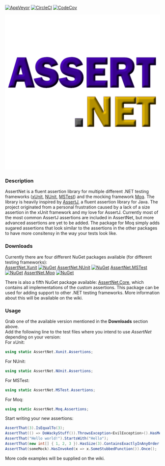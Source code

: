 [![AppVeyor](https://ci.appveyor.com/api/projects/status/github/CptWesley/AssertNet?svg=true)](https://ci.appveyor.com/project/CptWesley/AssertNet)
[![CircleCI](https://circleci.com/gh/CptWesley/AssertNet.svg?style=shield)](https://circleci.com/gh/CptWesley/AssertNet)
[![CodeCov](https://codecov.io/gh/CptWesley/AssertNet/branch/master/graph/badge.svg)](https://codecov.io/gh/CptWesley/AssertNet/)

![AssertNet](https://raw.githubusercontent.com/CptWesley/AssertNet/master/logo.png)
### Description
AssertNet is a fluent assertion library for multiple different .NET testing frameworks ([xUnit](https://xunit.github.io/), [NUnit](http://nunit.org/), [MSTest](https://github.com/Microsoft/testfx)) and the mocking framework [Moq](https://github.com/Moq/moq4/). The library is heavily inspired by [AssertJ](http://joel-costigliola.github.io/assertj/), a fluent assertion library for Java. The project originated from a personal frustration caused by a lack of a size assertion in the xUnit framework and my love for AssertJ. Currently most of the most common AssertJ assertions are included in AssertNet, but more advanced assertions are yet to be added. The package for Moq simply adds sugared assertions that look similar to the assertions in the other packages to have more consitensy in the way your tests look like.

### Downloads
Currently there are four different NuGet packages available (for different testing frameworks):  
[AssertNet.Xunit](https://www.nuget.org/packages/AssertNet.Xunit/)  [![NuGet](https://img.shields.io/nuget/v/AssertNet.Xunit.svg)](https://www.nuget.org/packages/AssertNet.Xunit/)
[AssertNet.NUnit](https://www.nuget.org/packages/AssertNet.NUnit/)  [![NuGet](https://img.shields.io/nuget/v/AssertNet.NUnit.svg)](https://www.nuget.org/packages/AssertNet.NUnit/)
[AssertNet.MSTest](https://www.nuget.org/packages/AssertNet.MSTest/)  [![NuGet](https://img.shields.io/nuget/v/AssertNet.MSTest.svg)](https://www.nuget.org/packages/AssertNet.MSTest/)
[AssertNet.Moq](https://www.nuget.org/packages/AssertNet.Moq/)  [![NuGet](https://img.shields.io/nuget/v/AssertNet.Moq.svg)](https://www.nuget.org/packages/AssertNet.Moq/)
  
There is also a fifth NuGet package available: [AssertNet.Core](https://www.nuget.org/packages/AssertNet.Core/), which contains all implementations of the custom assertions. This package can be used for adding support to other .NET testing frameworks. More information about this will be available on the wiki.

### Usage
Grab one of the available version mentioned in the __Downloads__ section above.  
Add the following line to the test files where you intend to use _AssertNet_ depending on your version:  
For xUnit:  
```cs
using static AssertNet.Xunit.Assertions;
```  
For NUnit:  
```cs
using static AssertNet.NUnit.Assertions;
```  
For MSTest:  
```cs
using static AssertNet.MSTest.Assertions;
```  
For Moq:  
```cs
using static AssertNet.Moq.Assertions;
```  
Start writing your new assertions:
```cs
AssertThat(3).IsEqualTo(3);
AssertThat(() => DoWackyStuff()).ThrowsException<EvilException>().HasMessage("Something bad went wrong.");
AssertThat("Hello world!").StartsWith("Hello");
AssertThat(new int[] { 1, 2, 3 }).HasSize(3).ContainsExactlyInAnyOrder(2, 3, 1);
AssertThat(someMock).HasInvoked(x => x.SomeStubbedFunction()).Once();
```
More code examples will be supplied on the wiki.

